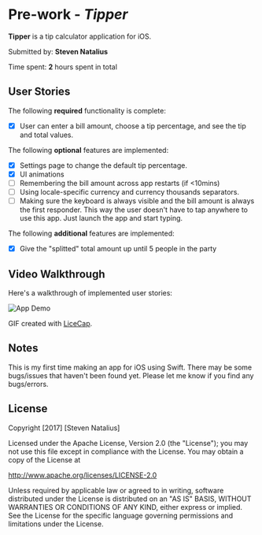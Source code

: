 # Pre-work - *Tipper*

**Tipper** is a tip calculator application for iOS.

Submitted by: **Steven Natalius**

Time spent: **2** hours spent in total

## User Stories

The following **required** functionality is complete:

* [x] User can enter a bill amount, choose a tip percentage, and see the tip and total values.

The following **optional** features are implemented:
* [x] Settings page to change the default tip percentage.
* [x] UI animations
* [ ] Remembering the bill amount across app restarts (if <10mins)
* [ ] Using locale-specific currency and currency thousands separators.
* [ ] Making sure the keyboard is always visible and the bill amount is always the first responder. This way the user doesn't have to tap anywhere to use this app. Just launch the app and start typing.

The following **additional** features are implemented:

- [x] Give the "splitted" total amount up until 5 people in the party

## Video Walkthrough

Here's a walkthrough of implemented user stories:

<img src='https://imgur.com/bMeaSEC' title='App Demo' width='' alt='App Demo' />

GIF created with [LiceCap](http://www.cockos.com/licecap/).

## Notes

This is my first time making an app for iOS using Swift. There may be some bugs/issues that haven't been found yet. Please let me know if you find any bugs/errors.

## License

Copyright [2017] [Steven Natalius]

Licensed under the Apache License, Version 2.0 (the "License");
you may not use this file except in compliance with the License.
You may obtain a copy of the License at

http://www.apache.org/licenses/LICENSE-2.0

Unless required by applicable law or agreed to in writing, software
distributed under the License is distributed on an "AS IS" BASIS,
WITHOUT WARRANTIES OR CONDITIONS OF ANY KIND, either express or implied.
See the License for the specific language governing permissions and
limitations under the License.
